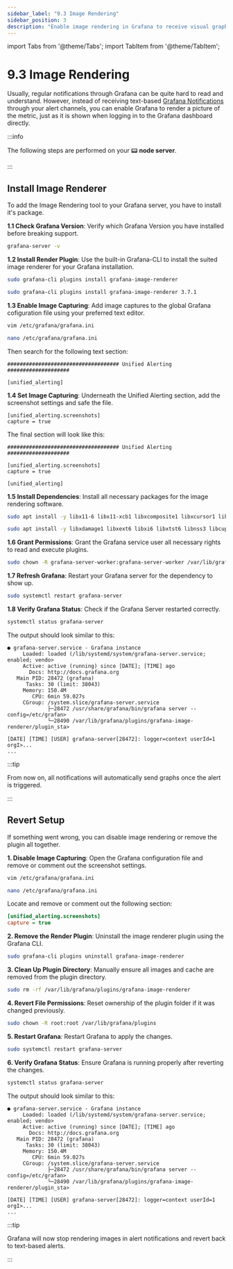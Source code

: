 ```yaml
---
sidebar_label: "9.3 Image Rendering"
sidebar_position: 3
description: "Enable image rendering in Grafana to receive visual graph alerts for your LUKSO node. This guide covers plugin installation, configuration, and troubleshooting on your server."
---
```


import Tabs from '@theme/Tabs';
import TabItem from '@theme/TabItem';

# 9.3 Image Rendering

Usually, regular notifications through Grafana can be quite hard to read and understand. However, instead of receiving text-based [Grafana Notifications](/docs/guides/alert-systems/grafana-notifications.md) through your alert channels, you can enable Grafana to render a picture of the metric, just as it is shown when logging in to the Grafana dashboard directly.

:::info

The following steps are performed on your 📟 **node server**.

:::

## Install Image Renderer

To add the Image Rendering tool to your Grafana server, you have to install it's package.

**1.1 Check Grafana Version**: Verify which Grafana Version you have installed before breaking support.

```sh
grafana-server -v
```

**1.2 Install Render Plugin**: Use the built-in Grafana-CLI to install the suited image renderer for your Grafana installation.

<Tabs groupId="grafana">
  <TabItem value="latest" label="Latest Grafana Version" default>

```sh
sudo grafana-cli plugins install grafana-image-renderer
```

</TabItem> <TabItem value="9.5.2" label="Grafana Version 9.5.2">

```sh
sudo grafana-cli plugins install grafana-image-renderer 3.7.1
```

</TabItem>
</Tabs>

**1.3 Enable Image Capturing**: Add image captures to the global Grafana cofiguration file using your preferred text editor.

<Tabs groupId="editor">
  <TabItem value="vim" label="Vim" default>

```sh
vim /etc/grafana/grafana.ini
```

</TabItem> <TabItem value="nano" label="Nano">

```sh
nano /etc/grafana/grafana.ini
```

</TabItem>
</Tabs>

Then search for the following text section:

```text
#################################### Unified Alerting ####################

[unified_alerting]
```

**1.4 Set Image Capturing**: Underneath the Unified Alerting section, add the screenshot settings and safe the file.

```text
[unified_alerting.screenshots]
capture = true
```

The final section will look like this:

```text
#################################### Unified Alerting ####################

[unified_alerting.screenshots]
capture = true

[unified_alerting]
```

**1.5 Install Dependencies**: Install all necessary packages for the image rendering software.

<Tabs groupId="os">
  <TabItem value="ubuntu" label="Ubuntu" default>

```sh
sudo apt install -y libx11-6 libx11-xcb1 libxcomposite1 libxcursor1 libxdamage1 libxext6 libxfixes3 libxi6 libxrender1 libxtst6 libglib2.0-0 libnss3 libcups2  libdbus-1-3 libxss1 libxrandr2 libgtk-3-0 libasound2 libxcb-dri3-0 libgbm1 libxshmfence1
```

</TabItem> <TabItem value="debian" label="Debian">

```sh
sudo apt install -y libxdamage1 libxext6 libxi6 libxtst6 libnss3 libcups2 libxss1 libxrandr2 libasound2 libatk1.0-0 libatk-bridge2.0-0 libpangocairo-1.0-0 libpango-1.0-0 libcairo2 libatspi2.0-0 libgtk3.0-cil libgdk3.0-cil libx11-xcb-dev libgbm1 libxshmfence1
```

</TabItem>
</Tabs>

**1.6 Grant Permissions**: Grant the Grafana service user all necessary rights to read and execute plugins.

```sh
sudo chown -R grafana-server-worker:grafana-server-worker /var/lib/grafana/plugins
```

**1.7 Refresh Grafana**: Restart your Grafana server for the dependency to show up.

```sh
sudo systemctl restart grafana-server
```

**1.8 Verify Grafana Status**: Check if the Grafana Server restarted correctly.

```sh
systemctl status grafana-server
```

The output should look similar to this:

```text
● grafana-server.service - Grafana instance
     Loaded: loaded (/lib/systemd/system/grafana-server.service; enabled; vendo>
     Active: active (running) since [DATE]; [TIME] ago
       Docs: http://docs.grafana.org
   Main PID: 28472 (grafana)
      Tasks: 30 (limit: 38043)
     Memory: 150.4M
        CPU: 6min 59.027s
     CGroup: /system.slice/grafana-server.service
             ├─28472 /usr/share/grafana/bin/grafana server --config=/etc/grafan>
             └─28490 /var/lib/grafana/plugins/grafana-image-renderer/plugin_sta>

[DATE] [TIME] [USER] grafana-server[28472]: logger=context userId=1 orgI>...
...
```

:::tip

From now on, all notifications will automatically send graphs once the alert is triggered.

:::

## Revert Setup

If something went wrong, you can disable image rendering or remove the plugin all together.

**1. Disable Image Capturing**: Open the Grafana configuration file and remove or comment out the screenshot settings.

<Tabs groupId="editor">
  <TabItem value="vim" label="Vim" default>

```sh
vim /etc/grafana/grafana.ini
```

</TabItem> <TabItem value="nano" label="Nano">

```sh
nano /etc/grafana/grafana.ini
```

</TabItem>
</Tabs>

Locate and remove or comment out the following section:

```ini
[unified_alerting.screenshots]
capture = true
```

**2. Remove the Render Plugin**: Uninstall the image renderer plugin using the Grafana CLI.

```sh
sudo grafana-cli plugins uninstall grafana-image-renderer
```

**3. Clean Up Plugin Directory**: Manually ensure all images and cache are removed from the plugin directory.

```sh
sudo rm -rf /var/lib/grafana/plugins/grafana-image-renderer
```

**4. Revert File Permissions**: Reset ownership of the plugin folder if it was changed previously.

```sh
sudo chown -R root:root /var/lib/grafana/plugins
```

**5. Restart Grafana**: Restart Grafana to apply the changes.

```sh
sudo systemctl restart grafana-server
```

**6. Verify Grafana Status**: Ensure Grafana is running properly after reverting the changes.

```sh
systemctl status grafana-server
```

The output should look similar to this:

```text
● grafana-server.service - Grafana instance
     Loaded: loaded (/lib/systemd/system/grafana-server.service; enabled; vendo>
     Active: active (running) since [DATE]; [TIME] ago
       Docs: http://docs.grafana.org
   Main PID: 28472 (grafana)
      Tasks: 30 (limit: 38043)
     Memory: 150.4M
        CPU: 6min 59.027s
     CGroup: /system.slice/grafana-server.service
             ├─28472 /usr/share/grafana/bin/grafana server --config=/etc/grafan>
             └─28490 /var/lib/grafana/plugins/grafana-image-renderer/plugin_sta>

[DATE] [TIME] [USER] grafana-server[28472]: logger=context userId=1 orgI>...
...
```

:::tip

Grafana will now stop rendering images in alert notifications and revert back to text-based alerts.

:::
